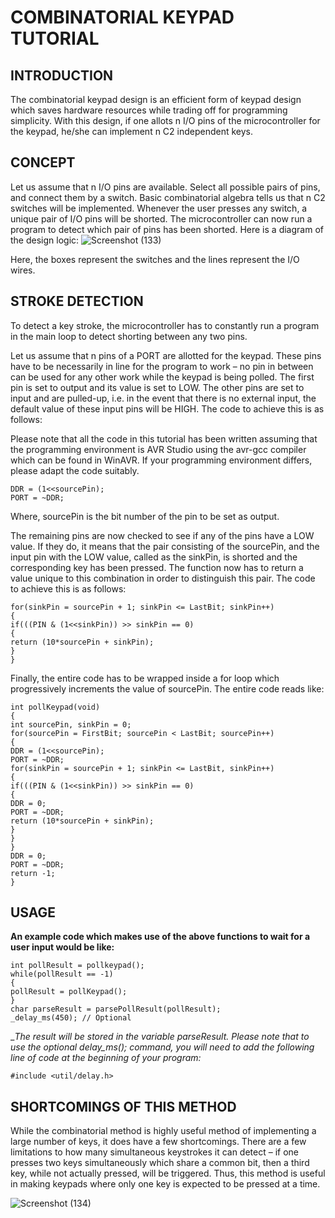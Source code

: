 # COMBINATORIAL KEYPAD TUTORIAL
## INTRODUCTION
The combinatorial keypad design is an efficient form of keypad design which saves hardware resources while
trading off for programming simplicity. With this design, if one allots n I/O pins of the microcontroller for the
keypad, he/she can implement n
C2 independent keys.

## CONCEPT
Let us assume that n I/O pins are available. Select all possible pairs of pins, and connect them by a switch. Basic
combinatorial algebra tells us that n
C2 switches will be implemented. Whenever the user presses any switch, a
unique pair of I/O pins will be shorted. The microcontroller can now run a program to detect which pair of pins
has been shorted. Here is a diagram of the design logic:
![Screenshot (133)](https://user-images.githubusercontent.com/64007722/79969243-d6bb5a80-84ae-11ea-968b-15990f84d876.png)


Here, the boxes represent the switches and the lines represent the I/O wires.


## STROKE DETECTION
To detect a key stroke, the microcontroller has to constantly run a program in the main loop to detect shorting
between any two pins.

Let us assume that n pins of a PORT are allotted for the keypad. These pins have to be necessarily in line for
the program to work – no pin in between can be used for any other work while the keypad is being polled. The
first pin is set to output and its value is set to LOW. The other pins are set to input and are pulled-up, i.e. in the 
event that there is no external input, the default value of these input pins will be HIGH. The code to achieve
this is as follows:

Please note that all the code in this tutorial has been written assuming that the programming environment is
AVR Studio using the avr-gcc compiler which can be found in WinAVR. If your programming environment
differs, please adapt the code suitably.
```
DDR = (1<<sourcePin);
PORT = ~DDR;
```
Where, sourcePin is the bit number of the pin to be set as output.

The remaining pins are now checked to see if any of the pins have a LOW value. If they do, it means that the
pair consisting of the sourcePin, and the input pin with the LOW value, called as the sinkPin, is shorted and the
corresponding key has been pressed. The function now has to return a value unique to this combination in
order to distinguish this pair. The code to achieve this is as follows:

```
for(sinkPin = sourcePin + 1; sinkPin <= LastBit; sinkPin++)
{
if(((PIN & (1<<sinkPin)) >> sinkPin == 0)
{
return (10*sourcePin + sinkPin);
}
}
```

Finally, the entire code has to be wrapped inside a for loop which progressively increments the value of
sourcePin. The entire code reads like:

```
int pollKeypad(void)
{
int sourcePin, sinkPin = 0;
for(sourcePin = FirstBit; sourcePin < LastBit; sourcePin++)
{
DDR = (1<<sourcePin);
PORT = ~DDR;
for(sinkPin = sourcePin + 1; sinkPin <= LastBit, sinkPin++)
{
if(((PIN & (1<<sinkPin)) >> sinkPin == 0)
{
DDR = 0;
PORT = ~DDR;
return (10*sourcePin + sinkPin);
}
}
}
DDR = 0;
PORT = ~DDR;
return -1;
}
```

## USAGE
__An example code which makes use of the above functions to wait for a user input would be like:__

```
int pollResult = pollkeypad();
while(pollResult == -1)
{
pollResult = pollKeypad();
}
char parseResult = parsePollResult(pollResult);
_delay_ms(450); // Optional
```

__The result will be stored in the variable parseResult. Please note that to use the optional _delay_ms();
command, you will need to add the following line of code at the beginning of your program:__
```
#include <util/delay.h>
```
## SHORTCOMINGS OF THIS METHOD
While the combinatorial method is highly useful method of implementing a large number of keys, it does have
a few shortcomings. There are a few limitations to how many simultaneous keystrokes it can detect – if one
presses two keys simultaneously which share a common bit, then a third key, while not actually pressed, will
be triggered. Thus, this method is useful in making keypads where only one key is expected to be pressed at a
time.

![Screenshot (134)](https://user-images.githubusercontent.com/64007722/79969516-3dd90f00-84af-11ea-85ab-7848446c7a07.png)

